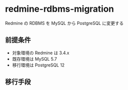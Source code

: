 # redmine-rdbms-migration

Redmine の RDBMS を MySQL から PostgreSQL に変更する

## 前提条件

- 対象環境の Redmine は 3.4.x
- 既存環境は MySQL 5.7
- 移行環境は PostgreSQL 12
  
## 移行手段

